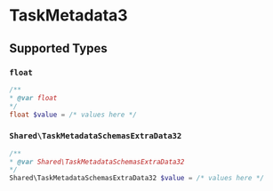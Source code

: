 # TaskMetadata3


## Supported Types

### `float`

```php
/**
* @var float
*/
float $value = /* values here */
```

### `Shared\TaskMetadataSchemasExtraData32`

```php
/**
* @var Shared\TaskMetadataSchemasExtraData32
*/
Shared\TaskMetadataSchemasExtraData32 $value = /* values here */
```

